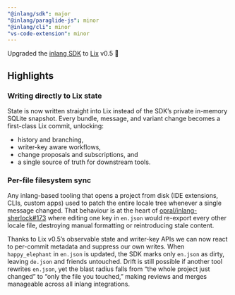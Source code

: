 ```yaml
---
"@inlang/sdk": major
"@inlang/paraglide-js": minor
"@inlang/cli": minor
"vs-code-extension": minor
---
```


Upgraded the [inlang SDK](https://github.com/opral/inlang-sdk) to [Lix](https://lix.dev/) v0.5 🎉 

## Highlights

### Writing directly to Lix state

State is now written straight into Lix instead of the SDK’s private in-memory SQLite snapshot. Every bundle, message, and variant change becomes a first-class Lix commit, unlocking:

- history and branching,
- writer-key aware workflows,
- change proposals and subscriptions, and
- a single source of truth for downstream tools.

### Per-file filesystem sync

Any inlang-based tooling that opens a project from disk (IDE extensions, CLIs, custom apps) used to patch the entire locale tree whenever a single message changed. That behaviour is at the heart of [opral/inlang-sherlock#173](https://github.com/opral/inlang-sherlock/issues/173) where editing one key in `en.json` would re-export every other locale file, destroying manual formatting or reintroducing stale content.

Thanks to Lix v0.5’s observable state and writer-key APIs we can now react to per-commit metadata and suppress our own writes. When `happy_elephant` in `en.json` is updated, the SDK marks only `en.json` as dirty, leaving `de.json` and friends untouched. Drift is still possible if another tool rewrites `en.json`, yet the blast radius falls from “the whole project just changed” to “only the file you touched,” making reviews and merges manageable across all inlang integrations.


